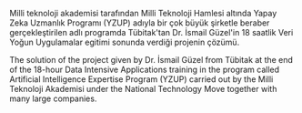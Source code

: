 Milli teknoloji akademisi tarafından Milli Teknoloji Hamlesi altında Yapay Zeka Uzmanlık Programı (YZUP) adıyla bir çok büyük şirketle beraber gerçekleştirilen adlı programda Tübitak'tan Dr. İsmail Güzel'in 18 saatlik Veri Yoğun Uygulamalar egitimi sonunda verdiği projenin çözümü.

The solution of the project given by Dr. İsmail Güzel from Tübitak at the end of the 18-hour Data Intensive Applications training in the program called Artificial Intelligence Expertise Program (YZUP) carried out by the Milli Teknoloji Akademisi under the National Technology Move together with many large companies.
